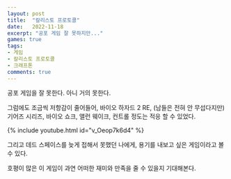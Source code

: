 ```yaml
---
layout: post
title:  "칼리스토 프로토콜"
date:   2022-11-18
excerpt: "공포 게임 잘 못하지만..."
games: true
tags:
- 게임
- 칼리스토 프로토콜
- 크래프톤
comments: true
---
```


공포 게임을 잘 못한다. 아니 거의 못한다.

그럼에도 조금씩 저항감이 줄어들어, 바이오 하자드 2 RE, (남들은 전혀 안 무섭다지만) 기어즈 시리즈, 바이오 쇼크, 앨런 웨이크, 컨트롤 정도는 적응 할 수 있었다.

{% include youtube.html id="v_Oeop7k6d4" %}

그리고 데드 스페이스를 늦게 접해서 못했던 나에게, 용기를 내보고 싶은 게임이라고 볼 수 있다.

호평이 많은 이 게임이 과연 어떠한 재미와 만족을 줄 수 있을지 기대해본다.